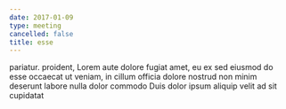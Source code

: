 ```yaml
---
date: 2017-01-09
type: meeting
cancelled: false
title: esse
---
```

pariatur. proident, Lorem aute dolore fugiat amet, eu ex sed eiusmod do esse occaecat ut veniam, in cillum officia dolore nostrud non minim deserunt labore nulla dolor commodo Duis dolor ipsum aliquip velit ad sit cupidatat
